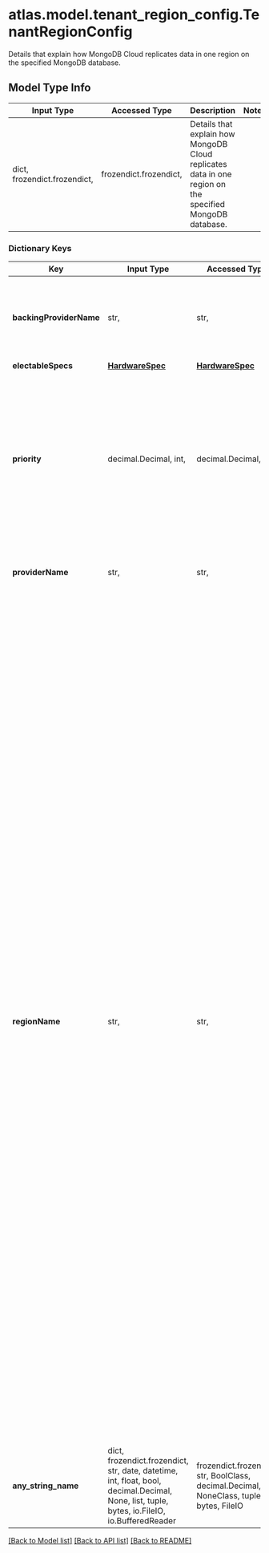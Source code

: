 # atlas.model.tenant_region_config.TenantRegionConfig

Details that explain how MongoDB Cloud replicates data in one region on the specified MongoDB database.

## Model Type Info
Input Type | Accessed Type | Description | Notes
------------ | ------------- | ------------- | -------------
dict, frozendict.frozendict,  | frozendict.frozendict,  | Details that explain how MongoDB Cloud replicates data in one region on the specified MongoDB database. | 

### Dictionary Keys
Key | Input Type | Accessed Type | Description | Notes
------------ | ------------- | ------------- | ------------- | -------------
**backingProviderName** | str,  | str,  | Cloud service provider on which MongoDB Cloud provisioned the multi-tenant cluster. The resource returns this parameter when **providerSettings.providerName** is &#x60;TENANT&#x60; and **providerSetting.instanceSizeName** is &#x60;M2&#x60; or &#x60;M5&#x60;. | [optional] must be one of ["AWS", "GCP", "AZURE", ] 
**electableSpecs** | [**HardwareSpec**](HardwareSpec.md) | [**HardwareSpec**](HardwareSpec.md) |  | [optional] 
**priority** | decimal.Decimal, int,  | decimal.Decimal,  | Precedence is given to this region when a primary election occurs. If your **regionConfigs** has only **readOnlySpecs**, **analyticsSpecs**, or both, set this value to &#x60;0&#x60;. If you have multiple **regionConfigs** objects (your cluster is multi-region or multi-cloud), they must have priorities in descending order. The highest priority is &#x60;7&#x60;.  **Example:** If you have three regions, their priorities would be &#x60;7&#x60;, &#x60;6&#x60;, and &#x60;5&#x60; respectively. If you added two more regions for supporting electable nodes, the priorities of those regions would be &#x60;4&#x60; and &#x60;3&#x60; respectively. | [optional] value must be a 32 bit integer
**providerName** | str,  | str,  | Cloud service provider on which MongoDB Cloud provisions the hosts. Set dedicated clusters to &#x60;AWS&#x60;, &#x60;GCP&#x60;, &#x60;AZURE&#x60; or &#x60;TENANT&#x60;. | [optional] must be one of ["AWS", "AZURE", "GCP", "TENANT", ] 
**regionName** | str,  | str,  | Physical location of your MongoDB cluster nodes. The region you choose can affect network latency for clients accessing your databases. When MongoDB Cloud deploys a dedicated cluster, it checks if a VPC or VPC connection exists for that provider and region. If not, MongoDB Cloud creates them as part of the deployment. It assigns the VPC a Classless Inter-Domain Routing (CIDR) block. To limit a new VPC peering connection to one Classless Inter-Domain Routing (CIDR) block and region, create the connection first. Deploy the cluster after the connection starts. GCP Clusters and Multi-region clusters require one VPC peering connection for each region. MongoDB nodes can use only the peering connection that resides in the same region as the nodes to communicate with the peered VPC. | [optional] must be one of ["US_GOV_WEST_1", "US_GOV_EAST_1", "US_EAST_1", "US_EAST_2", "US_WEST_1", "US_WEST_2", "CA_CENTRAL_1", "EU_NORTH_1", "EU_WEST_1", "EU_WEST_2", "EU_WEST_3", "EU_CENTRAL_1", "AP_EAST_1", "AP_NORTHEAST_1", "AP_NORTHEAST_2", "AP_NORTHEAST_3", "AP_SOUTHEAST_1", "AP_SOUTHEAST_2", "AP_SOUTHEAST_3", "AP_SOUTH_1", "SA_EAST_1", "CN_NORTH_1", "CN_NORTHWEST_1", "ME_SOUTH_1", "AF_SOUTH_1", "EU_SOUTH_1", "GLOBAL", "US_CENTRAL", "US_EAST", "US_NORTH_CENTRAL", "US_WEST", "US_SOUTH_CENTRAL", "EUROPE_NORTH", "EUROPE_WEST", "US_WEST_CENTRAL", "US_WEST_3", "CANADA_EAST", "CANADA_CENTRAL", "BRAZIL_SOUTH", "BRAZIL_SOUTHEAST", "AUSTRALIA_CENTRAL", "AUSTRALIA_CENTRAL_2", "AUSTRALIA_EAST", "AUSTRALIA_SOUTH_EAST", "GERMANY_CENTRAL", "GERMANY_NORTH_EAST", "GERMANY_WEST_CENTRAL", "GERMANY_NORTH", "SWEDEN_CENTRAL", "SWEDEN_SOUTH", "SWITZERLAND_NORTH", "SWITZERLAND_WEST", "UK_SOUTH", "UK_WEST", "NORWAY_EAST", "NORWAY_WEST", "INDIA_CENTRAL", "INDIA_SOUTH", "INDIA_WEST", "CHINA_EAST", "CHINA_NORTH", "ASIA_EAST", "JAPAN_EAST", "JAPAN_WEST", "ASIA_SOUTH_EAST", "KOREA_CENTRAL", "KOREA_SOUTH", "FRANCE_CENTRAL", "FRANCE_SOUTH", "SOUTH_AFRICA_NORTH", "SOUTH_AFRICA_WEST", "UAE_CENTRAL", "UAE_NORTH", "EASTERN_US", "US_EAST_4", "US_WEST_4", "CENTRAL_US", "WESTERN_US", "NORTH_AMERICA_NORTHEAST_1", "NORTH_AMERICA_NORTHEAST_2", "SOUTH_AMERICA_EAST_1", "SOUTH_AMERICA_WEST_1", "WESTERN_EUROPE", "EUROPE_NORTH_1", "EUROPE_WEST_2", "EUROPE_WEST_3", "EUROPE_WEST_4", "EUROPE_WEST_6", "EUROPE_WEST_8", "EUROPE_WEST_9", "EUROPE_SOUTHWEST_1", "EUROPE_CENTRAL_2", "AUSTRALIA_SOUTHEAST_1", "AUSTRALIA_SOUTHEAST_2", "EASTERN_ASIA_PACIFIC", "NORTHEASTERN_ASIA_PACIFIC", "SOUTHEASTERN_ASIA_PACIFIC", "ASIA_EAST_2", "ASIA_NORTHEAST_2", "ASIA_NORTHEAST_3", "ASIA_SOUTH_1", "ASIA_SOUTH_2", "ASIA_SOUTHEAST_2", ] 
**any_string_name** | dict, frozendict.frozendict, str, date, datetime, int, float, bool, decimal.Decimal, None, list, tuple, bytes, io.FileIO, io.BufferedReader | frozendict.frozendict, str, BoolClass, decimal.Decimal, NoneClass, tuple, bytes, FileIO | any string name can be used but the value must be the correct type | [optional]

[[Back to Model list]](../../README.md#documentation-for-models) [[Back to API list]](../../README.md#documentation-for-api-endpoints) [[Back to README]](../../README.md)

